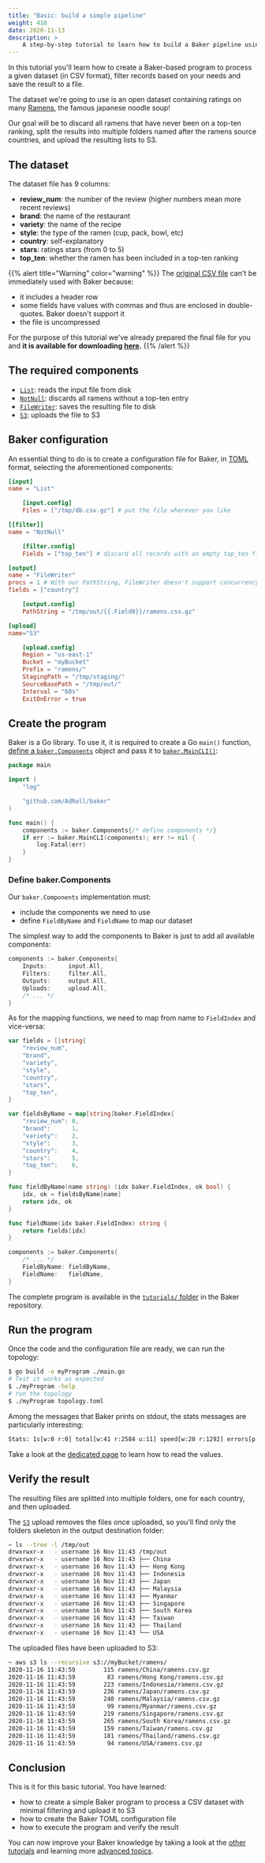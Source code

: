 ```yaml
---
title: "Basic: build a simple pipeline"
weight: 410
date: 2020-11-13
description: >
    A step-by-step tutorial to learn how to build a Baker pipeline using the included components
---
```

In this tutorial you'll learn how to create a Baker-based program to process a given dataset
(in CSV format), filter records based on your needs and save the result to a file.

The dataset we're going to use is an open dataset containing ratings on many 
[Ramens](https://www.kaggle.com/residentmario/ramen-ratings), the famous japanese noodle soup!

Our goal will be to discard all ramens that have never been on a top-ten ranking, split the
results into multiple folders named after the ramens source countries, and upload the
resulting lists to S3.

## The dataset

The dataset file has 9 columns:

* **review_num**: the number of the review (higher numbers mean more recent reviews)
* **brand**: the name of the restaurant
* **variety**: the name of the recipe
* **style**: the type of the ramen (cup, pack, bowl, etc)
* **country**: self-explanatory
* **stars**: ratings stars (from 0 to 5)
* **top_ten**: whether the ramen has been included in a top-ten ranking

{{% alert title="Warning" color="warning" %}}
The [original CSV file](https://www.kaggle.com/residentmario/ramen-ratings) can't be immediately
used with Baker because:

* it includes a header row
* some fields have values with commas and thus are enclosed in double-quotes. Baker doesn't support it
* the file is uncompressed

For the purpose of this tutorial we've already prepared the final file for you and **it is
available for downloading [here](/tutorial-base-dataset.csv.gz).**
{{% /alert %}}

## The required components

* [`List`](/docs/components/inputs/list/): reads the input file from disk
* [`NotNull`](/docs/components/filters/notnull/): discards all ramens without a top-ten entry
* [`FileWriter`](/docs/components/outputs/filewriter/): saves the resulting file to disk
* [`S3`](/docs/components/uploads/s3/): uploads the file to S3

## Baker configuration

An essential thing to do is to create a configuration file for Baker, in
[TOML](https://github.com/toml-lang/toml) format, selecting the aforementioned components:

```toml
[input]
name = "List"

    [input.config]
    Files = ["/tmp/db.csv.gz"] # put the file wherever you like

[[filter]]
name = "NotNull"

    [filter.config]
    Fields = ["top_ten"] # discard all records with an empty top_ten field

[output]
name = "FileWriter"
procs = 1 # With our PathString, FileWriter doesn't support concurrency
fields = ["country"]

    [output.config]
    PathString = "/tmp/out/{{.Field0}}/ramens.csv.gz"

[upload]
name="S3"

    [upload.config]
    Region = "us-east-1"
    Bucket = "myBucket"
    Prefix = "ramens/"
    StagingPath = "/tmp/staging/"
    SourceBasePath = "/tmp/out/"
    Interval = "60s"
    ExitOnError = true
```

## Create the program

Baker is a Go library. To use it, it is required to create a Go `main()` function,
[define a `baker.Components`](/docs/how-tos/baker_components/) object and pass it to
[`baker.MainCLI()`](https://pkg.go.dev/github.com/AdRoll/baker#MainCLI):

```go
package main

import (
	"log"

    "github.com/AdRoll/baker"
)

func main() {
    components := baker.Components{/* define components */}
    if err := baker.MainCLI(components); err != nil {
		log.Fatal(err)
	}
}
```

### Define baker.Components

Our `baker.Components` implementation must:

* include the components we need to use
* define `FieldByName` and `FieldName` to map our dataset

The simplest way to add the components to Baker is just to add all available components:

```go
components := baker.Components{
    Inputs:      input.All,
    Filters:     filter.All,
    Outputs:     output.All,
    Uploads:     upload.All,
    /* ... */
}
```

As for the mapping functions, we need to map from name to `FieldIndex` and vice-versa:

```go
var fields = []string{
	"review_num",
	"brand",
	"variety",
	"style",
	"country",
	"stars",
	"top_ten",
}

var fieldsByName = map[string]baker.FieldIndex{
	"review_num": 0,
	"brand":      1,
	"variety":    2,
	"style":      3,
	"country":    4,
	"stars":      5,
	"top_ten":    6,
}

func fieldByName(name string) (idx baker.FieldIndex, ok bool) {
	idx, ok = fieldsByName[name]
	return idx, ok
}

func fieldName(idx baker.FieldIndex) string {
	return fields[idx]
}

components := baker.Components{
    /* ... */
    FieldByName: fieldByName,
    FieldName:   fieldName,
}
```

The complete program is available in the
[`tutorials/` folder](https://github.com/AdRoll/baker/blob/main/tutorials/basic/main.go) in
the Baker repository.

## Run the program

Once the code and the configuration file are ready, we can run the topology:

```sh
$ go build -o myProgram ./main.go 
# Test it works as expected
$ ./myProgram -help
# run the topology
$ ./myProgram topology.toml
```

Among the messages that Baker prints on stdout, the stats messages are particularly interesting:

```sh
Stats: 1s[w:0 r:0] total[w:41 r:2584 u:11] speed[w:20 r:1292] errors[p:0 i:0 f:2543 o:0 u:0]
```

Take a look at the [dedicated page](/docs/how-tos/read_stats/) to learn how to read the values.

## Verify the result

The resulting files are splitted into multiple folders, one for each country, and then uploaded.

The [`S3`](/docs/components/uploads/s3/) upload removes the files once uploaded, so you'll find
only the folders skeleton in the output destination folder:

```sh
~ ls --tree -l /tmp/out
drwxrwxr-x   - username 16 Nov 11:43 /tmp/out
drwxrwxr-x   - username 16 Nov 11:43 ├── China
drwxrwxr-x   - username 16 Nov 11:43 ├── Hong Kong
drwxrwxr-x   - username 16 Nov 11:43 ├── Indonesia
drwxrwxr-x   - username 16 Nov 11:43 ├── Japan
drwxrwxr-x   - username 16 Nov 11:43 ├── Malaysia
drwxrwxr-x   - username 16 Nov 11:43 ├── Myanmar
drwxrwxr-x   - username 16 Nov 11:43 ├── Singapore
drwxrwxr-x   - username 16 Nov 11:43 ├── South Korea
drwxrwxr-x   - username 16 Nov 11:43 ├── Taiwan
drwxrwxr-x   - username 16 Nov 11:43 ├── Thailand
drwxrwxr-x   - username 16 Nov 11:43 └── USA
```

The uploaded files have been uploaded to S3:

```sh
~ aws s3 ls --recursive s3://myBucket/ramens/
2020-11-16 11:43:59        115 ramens/China/ramens.csv.gz
2020-11-16 11:43:59         83 ramens/Hong Kong/ramens.csv.gz
2020-11-16 11:43:59        223 ramens/Indonesia/ramens.csv.gz
2020-11-16 11:43:59        236 ramens/Japan/ramens.csv.gz
2020-11-16 11:43:59        240 ramens/Malaysia/ramens.csv.gz
2020-11-16 11:43:59         99 ramens/Myanmar/ramens.csv.gz
2020-11-16 11:43:59        219 ramens/Singapore/ramens.csv.gz
2020-11-16 11:43:59        265 ramens/South Korea/ramens.csv.gz
2020-11-16 11:43:59        159 ramens/Taiwan/ramens.csv.gz
2020-11-16 11:43:59        181 ramens/Thailand/ramens.csv.gz
2020-11-16 11:43:59         94 ramens/USA/ramens.csv.gz
```

## Conclusion

This is it for this basic tutorial. You have learned:

* how to create a simple Baker program to process a CSV dataset with minimal filtering and upload it to S3
* how to create the Baker TOML configuration file
* how to execute the program and verify the result

You can now improve your Baker knowledge by taking a look at the [other tutorials](/docs/tutorials/)
and learning more [advanced topics](/docs/how-tos/).
